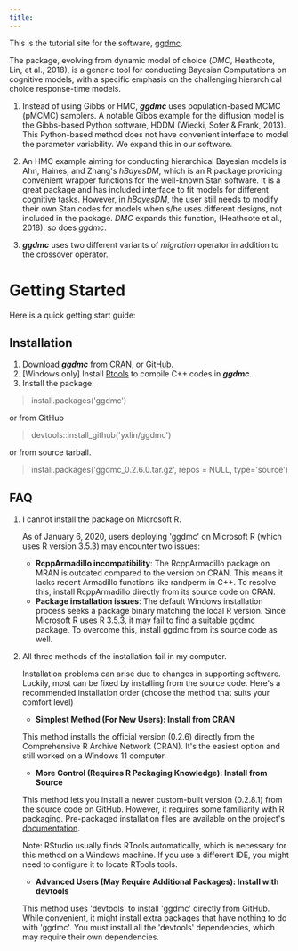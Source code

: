 ```yaml
---
title: 
---
```

This is the tutorial site for the software, [ggdmc](https://github.com/yxlin/ggdmc/).

The package, evolving from dynamic model of choice (_DMC_,
Heathcote, Lin, et al., 2018), is a generic tool for conducting Bayesian Computations 
on cognitive models, with a specific emphasis on the challenging hierarchical
choice response-time models.

1. Instead of using Gibbs or HMC, **_ggdmc_** uses population-based MCMC (pMCMC) 
samplers. A notable Gibbs example for the diffusion model is the Gibbs-based
Python software, HDDM (Wiecki, Sofer & Frank, 2013). This Python-based method
does not have convenient interface to model the parameter variability. We expand
this in our software.

2. An HMC example aiming for conducting hierarchical Bayesian models is Ahn, Haines,
and Zhang's _hBayesDM_, which is an R package providing convenient wrapper functions
for the well-known Stan software. It is a great package and has included interface to
fit models for different cognitive tasks.  However, in _hBayesDM_, the user still needs
to modify their own Stan codes for models when s/he uses different designs, not included
in the package.  _DMC_ expands this function, (Heathcote et al., 2018), so does _ggdmc_.

3. **_ggdmc_** uses two different variants of _migration_ operator in addition to
the crossover operator.

# Getting Started

Here is a quick getting start guide:

## Installation

1. Download **_ggdmc_** from [CRAN](https://cran.r-project.org/web/packages/ggdmc/index.html), or
[GitHub](https://github.com/yxlin/ggdmc).
2. [Windows only] Install [Rtools](https://cran.r-project.org/bin/windows/Rtools/) to compile
C++ codes in **_ggdmc_**.
3. Install the package:

> install.packages('ggdmc')

or from GitHub 

> devtools::install_github('yxlin/ggdmc')

or from source tarball. 

> install.packages('ggdmc_0.2.6.0.tar.gz', repos = NULL, type='source')

## FAQ
1. I cannot install the package on Microsoft R. 
   
   As of January 6, 2020, users deploying 'ggdmc' on Microsoft R (which uses R version 3.5.3) may encounter two issues:

   * **RcppArmadillo incompatibility**: The RcppArmadillo package on MRAN is outdated compared to the version on CRAN. This means it lacks recent Armadillo functions like randperm in C++. To resolve this, install RcppArmadillo directly from its source code on CRAN.
   * **Package installation issues**: The default Windows installation process seeks a package binary matching the local R version. Since Microsoft R uses R 3.5.3, it may fail to find a suitable ggdmc package. To overcome this, install ggdmc from its source code as well.

2. All three methods of the installation fail in my computer. 
   
   Installation problems can arise due to changes in supporting software. Luckily, most can be fixed by installing from the source code. Here's a recommended installation order (choose the method that suits your comfort level)

   * **Simplest Method (For New Users): Install from CRAN**

    This method installs the official version (0.2.6) directly from the Comprehensive R Archive Network (CRAN). It's the easiest option and still worked on a Windows 11 computer.

   * **More Control (Requires R Packaging Knowledge): Install from Source**

    This method lets you install a newer custom-built version (0.2.8.1) from the source code on GitHub. However, it requires some familiarity with R packaging. Pre-packaged installation files are available on the project's [documentation](https://github.com/yxlin/ggdmc/tree/master/docs).

    Note: RStudio usually finds RTools automatically, which is necessary for this method on a Windows machine. If you use a different IDE, you might need to configure it to locate RTools tools.

   * **Advanced Users (May Require Additional Packages): Install with devtools**

    This method uses 'devtools' to install 'ggdmc' directly from GitHub. While convenient, it might install extra packages that have nothing to do with 'ggdmc'. You must install all the 'devtools' dependencies, which may require their own dependencies.

    

